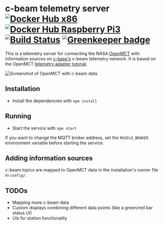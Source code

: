 c-beam telemetry server [![Docker Hub x86](https://img.shields.io/docker/pulls/cbase/cbeam-telemetry-server.svg)](https://hub.docker.com/r/cbase/cbeam-telemetry-server/) [![Docker Hub Raspberry Pi3](https://img.shields.io/docker/pulls/cbase/raspberrypi3-cbeam-telemetry-server.svg)](https://hub.docker.com/r/cbase/raspberrypi3-cbeam-telemetry-server/) [![Build Status](https://travis-ci.org/c-base/cbeam-telemetry-server.svg?branch=master)](https://travis-ci.org/c-base/cbeam-telemetry-server) [![Greenkeeper badge](https://badges.greenkeeper.io/c-base/cbeam-telemetry-server.svg)](https://greenkeeper.io/)
=======================

This is a telemetry server for connecting the NASA [OpenMCT](https://nasa.github.io/openmct/) with information sources on [c-base's](https://c-base.org/) c-beam telemetry network. It is based on the OpenMCT [telemetry adapter tutorial](http://nasa.github.io/openmct/docs/tutorials/#telemetry-adapter).

![Screenshot of OpenMCT with c-beam data](https://pbs.twimg.com/media/CotctAfXYAAKCh0.jpg)

## Installation

* Install the dependencies with `npm install`

## Running

* Start the service with `npm start`

If you want to change the MQTT broker address, set the `MSGFLO_BROKER` environment variable before starting the service.

## Adding information sources

c-beam topics are mapped to OpenMCT data in the installation's runner file in `config/`.

## TODOs

* Mapping more c-beam data
* Custom displays combining different data points (like a green/red bar status UI)
* UIs for station functionality
